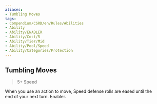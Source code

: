```yaml
---
aliases:
- Tumbling Moves
tags:
- Compendium/CSRD/en/Rules/Abilities
- Ability
- Ability/ENABLER
- Ability/Cost/5
- Ability/Tier/Mid
- Ability/Pool/Speed
- Ability/Categories/Protection
---
```


  
## Tumbling Moves  
>5+  Speed  
  
When you use an action to move, Speed defense rolls are eased until the end of your next turn. Enabler.